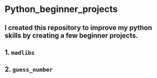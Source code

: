 # Python_beginner_projects

## I created this repository to improve my python skills by creating a few beginner projects.

## 1. `madlibs`
## 2. `guess_number`
